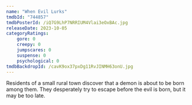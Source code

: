 ```yaml
---
name: "When Evil Lurks"
tmdbId: "744857"
tmdbPosterId: /iQ7G9LhP7NRRIUM4Vlai3eOxBAc.jpg
releaseDate: 2023-10-05
categoryRatings:
    gore: 0
    creepy: 0
    jumpscares: 0
    suspense: 0
    psychological: 0
tmdbBackdropId: /cavK9ox37pxDg11RvJINMH63onU.jpg
---
```

Residents of a small rural town discover that a demon is about to be born among them. They desperately try to escape before the evil is born, but it may be too late.
